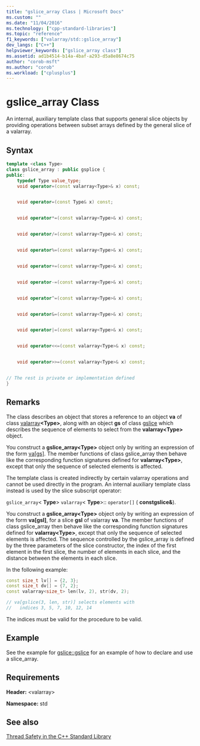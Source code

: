 ```yaml
---
title: "gslice_array Class | Microsoft Docs"
ms.custom: ""
ms.date: "11/04/2016"
ms.technology: ["cpp-standard-libraries"]
ms.topic: "reference"
f1_keywords: ["valarray/std::gslice_array"]
dev_langs: ["C++"]
helpviewer_keywords: ["gslice_array class"]
ms.assetid: ad1b4514-b14a-4baf-a293-d5a8e8674c75
author: "corob-msft"
ms.author: "corob"
ms.workload: ["cplusplus"]
---
```

# gslice_array Class

An internal, auxiliary template class that supports general slice objects by providing operations between subset arrays defined by the general slice of a valarray.

## Syntax

```cpp
template <class Type>
class gslice_array : public gsplice {
public:
    typedef Type value_type;
    void operator=(const valarray<Type>& x) const;


    void operator=(const Type& x) const;


    void operator*=(const valarray<Type>& x) const;


    void operator/=(const valarray<Type>& x) const;


    void operator%=(const valarray<Type>& x) const;


    void operator+=(const valarray<Type>& x) const;


    void operator-=(const valarray<Type>& x) const;


    void operator^=(const valarray<Type>& x) const;


    void operator&=(const valarray<Type>& x) const;


    void operator|=(const valarray<Type>& x) const;


    void operator<<=(const valarray<Type>& x) const;


    void operator>>=(const valarray<Type>& x) const;


// The rest is private or implementation defined
}
```

## Remarks

The class describes an object that stores a reference to an object **va** of class [valarray](../standard-library/valarray-class.md)**\<Type>**, along with an object **gs** of class [gslice](../standard-library/gslice-class.md) which describes the sequence of elements to select from the **valarray\<Type>** object.

You construct a **gslice_array\<Type>** object only by writing an expression of the form [va&#91;gs&#93;](../standard-library/valarray-class.md#op_at). The member functions of class gslice_array then behave like the corresponding function signatures defined for **valarray\<Type>**, except that only the sequence of selected elements is affected.

The template class is created indirectly by certain valarray operations and cannot be used directly in the program. An internal auxiliary template class instead is used by the slice subscript operator:

`gslice_array`\< **Type**> `valarray`\< **Type**>:: `operator[]` ( **constgslice&**).

You construct a **gslice_array\<Type>** object only by writing an expression of the form **va[gsl]**, for a slice **gsl** of valarray **va**. The member functions of class gslice_array then behave like the corresponding function signatures defined for **valarray\<Type>**, except that only the sequence of selected elements is affected. The sequence controlled by the gslice_array is defined by the three parameters of the slice constructor, the index of the first element in the first slice, the number of elements in each slice, and the distance between the elements in each slice.

In the following example:

```cpp
const size_t lv[] = {2, 3};
const size_t dv[] = {7, 2};
const valarray<size_t> len(lv, 2), str(dv, 2);

// va[gslice(3, len, str)] selects elements with
//   indices 3, 5, 7, 10, 12, 14
```

The indices must be valid for the procedure to be valid.

## Example

See the example for [gslice::gslice](../standard-library/gslice-class.md#gslice) for an example of how to declare and use a slice_array.

## Requirements

**Header:** \<valarray>

**Namespace:** std

## See also

[Thread Safety in the C++ Standard Library](../standard-library/thread-safety-in-the-cpp-standard-library.md)<br/>
